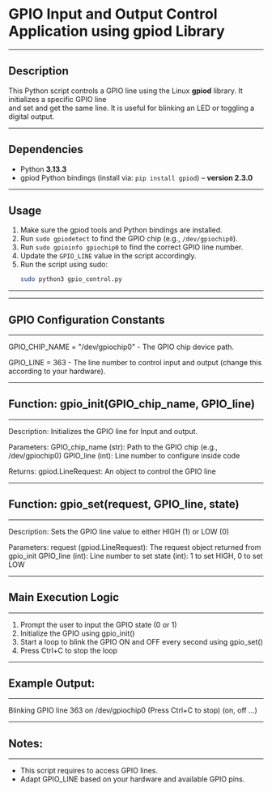# GPIO Input and Output Control Application using gpiod Library

----------------------------------------------------------------------------------------------------------------

## Description

This Python script controls a GPIO line using the Linux **gpiod** library. It initializes a specific GPIO line  
and set and get the same line. It is useful for blinking an LED or toggling a digital output.

-----------------------------------------------------------------------------------------------------------------

## Dependencies

- Python **3.13.3**
- gpiod Python bindings (install via: `pip install gpiod`) – **version 2.3.0**

------------------------------------------------------------------------------------------------------------------

## Usage

1. Make sure the gpiod tools and Python bindings are installed.
2. Run `sudo gpiodetect` to find the GPIO chip (e.g., `/dev/gpiochip0`).
3. Run `sudo gpioinfo gpiochip0` to find the correct GPIO line number.
4. Update the `GPIO_LINE` value in the script accordingly.
5. Run the script using sudo:
   ```bash
   sudo python3 gpio_control.py
------------------------------------------------------------------------------------------------------------------
----------------------------------------------------------------------------------------------------------------
## GPIO Configuration Constants
----------------------------------------------------------------------------------------------------------------
GPIO_CHIP_NAME = "/dev/gpiochip0"
    - The GPIO chip device path.

GPIO_LINE = 363
    - The line number to control input and output (change this according to your hardware).

-----------------------------------------------------------------------------------------------------------------
## Function: gpio_init(GPIO_chip_name, GPIO_line)
-----------------------------------------------------------------------------------------------------------------
Description:
    Initializes the GPIO line for Input and output.

Parameters:
    GPIO_chip_name (str): Path to the GPIO chip (e.g., /dev/gpiochip0)
    GPIO_line (int): Line number to configure inside code

Returns:
    gpiod.LineRequest: An object to control the GPIO line

-------------------------------------------------------------------------------------------------------------
## Function: gpio_set(request, GPIO_line, state)
-------------------------------------------------------------------------------------------------------------
Description:
    Sets the GPIO line value to either HIGH (1) or LOW (0)

Parameters:
    request (gpiod.LineRequest): The request object returned from gpio_init
    GPIO_line (int): Line number to set
    state (int): 1 to set HIGH, 0 to set LOW

-------------------------------------------------------------------------------------------------------------
## Main Execution Logic
-------------------------------------------------------------------------------------------------------------
1. Prompt the user to input the GPIO state (0 or 1)
2. Initialize the GPIO using gpio_init()
3. Start a loop to blink the GPIO ON and OFF every second using gpio_set()
4. Press Ctrl+C to stop the loop

-----------------------------------------------------------------------------------------------------------
## Example Output:
------------------------------------------------------------------------------------------------------------
Blinking GPIO line 363 on /dev/gpiochip0 (Press Ctrl+C to stop)
(on, off ...)

-------------------------------------------------------------------------------------------------------------
## Notes:
-------------------------------------------------------------------------------------------------------------
- This script requires to access GPIO lines.
- Adapt GPIO_LINE based on your hardware and available GPIO pins.